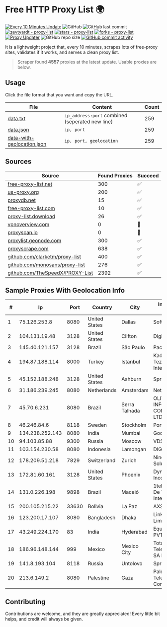 
# Free HTTP Proxy List 🌍

[![Every 10 Minutes Update](https://github.com/mertguvencli/http-proxy-list/actions/workflows/main.yml/badge.svg?branch=main)](https://github.com/mertguvencli/http-proxy-list/actions/workflows/main.yml)
![GitHub](https://img.shields.io/github/license/mertguvencli/http-proxy-list)
![GitHub last commit](https://img.shields.io/github/last-commit/mertguvencli/http-proxy-list)
[![zevtyardt - proxy-list](https://img.shields.io/static/v1?label=zevtyardt&message=proxy-list&color=blue&logo=github)](https://github.com/zevtyardt/proxy-list "Go to GitHub repo")
[![stars - proxy-list](https://img.shields.io/github/stars/zevtyardt/proxy-list?style=social)](https://github.com/zevtyardt/proxy-list)
[![forks - proxy-list](https://img.shields.io/github/forks/zevtyardt/proxy-list?style=social)](https://github.com/zevtyardt/proxy-list)
[![Proxy Updater](https://github.com/zevtyardt/proxy-list/workflows/Proxy%20Updater/badge.svg)](https://github.com/zevtyardt/proxy-list/actions?query=workflow:"Proxy+Updater")
![GitHub repo size](https://img.shields.io/github/repo-size/zevtyardt/proxy-list)
[![GitHub commit activity](https://img.shields.io/github/commit-activity/m/zevtyardt/proxy-list?logo=commits)](https://github.com/zevtyardt/proxy-list/commits/main)

It is a lightweight project that, every 10 minutes, scrapes lots of free-proxy sites, validates if it works, and serves a clean proxy list.

> Scraper found **4557** proxies at the latest update. Usable proxies are below.

## Usage

Click the file format that you want and copy the URL.

|File|Content|Count|
|----|-------|-----|
|[data.txt](https://raw.githubusercontent.com/mertguvencli/http-proxy-list/main/proxy-list/data.txt)|`ip_address:port` combined (seperated new line)|259|
|[data.json](https://raw.githubusercontent.com/mertguvencli/http-proxy-list/main/proxy-list/data.json)|`ip, port`|259|
|[data-with-geolocation.json](https://raw.githubusercontent.com/mertguvencli/http-proxy-list/main/proxy-list/data-with-geolocation.json)|`ip, port, geolocation`|259|

## Sources

|Source|Found Proxies|Succeed|
|------|-------------|-------|
|[free-proxy-list.net](https://free-proxy-list.net)|300|✅|
|[us-proxy.org](https://www.us-proxy.org)|200|✅|
|[proxydb.net](http://proxydb.net)|15|✅|
|[free-proxy-list.com](https://free-proxy-list.com/?page=&port=&type%5B%5D=http&type%5B%5D=https&up_time=0&search=Search)|10|✅|
|[proxy-list.download](https://www.proxy-list.download/HTTP)|26|✅|
|[vpnoverview.com](https://vpnoverview.com/privacy/anonymous-browsing/free-proxy-servers)|0|🚫|
|[proxyscan.io](https://www.proxyscan.io)|0|🚫|
|[proxylist.geonode.com](https://proxylist.geonode.com/api/proxy-list?limit=300&page=1&sort_by=lastChecked&sort_type=desc&protocols=http,https)|300|✅|
|[proxyscrape.com](https://api.proxyscrape.com/v2/?request=displayproxies&protocol=http&timeout=10000&country=all&ssl=all&anonymity=all)|638|✅|
|[github.com/clarketm/proxy-list](https://raw.githubusercontent.com/clarketm/proxy-list/master/proxy-list-raw.txt)|400|✅|
|[github.com/monosans/proxy-list](https://raw.githubusercontent.com/monosans/proxy-list/main/proxies/http.txt)|276|✅|
|[github.com/TheSpeedX/PROXY-List](https://raw.githubusercontent.com/TheSpeedX/PROXY-List/master/http.txt)|2392|✅|


## Sample Proxies With Geolocation Info

|#|Ip|Port|Country|City|Internet Service Provider|
|-|--|----|-------|----|-------------------------|
|1|75.126.253.8|8080|United States|Dallas|SoftLayer|
|2|104.131.19.48|3128|United States|Clifton|DigitalOcean, LLC|
|3|145.40.121.157|3128|Brazil|São Paulo|Packet Host, Inc.|
|4|194.87.188.114|8000|Turkey|Istanbul|Kadir Huseyin Tezcan Nosspeed Internet Teknolojileri|
|5|45.152.188.248|3128|United States|Ashburn|Sprint|
|6|31.186.239.245|8080|Netherlands|Amsterdam|NetSkope Inc|
|7|45.70.6.231|8080|Brazil|Serra Talhada|OLITECH INFORMÁTICA E COMUNICAÇÃO LTDA|
|8|46.246.84.6|8118|Sweden|Stockholm|Portlane Network|
|9|134.238.252.143|8080|India|Mumbai|Google LLC|
|10|94.103.85.88|9300|Russia|Moscow|VDSINA|
|11|103.154.230.58|8080|Indonesia|Lamongan|DIGITNET|
|12|178.209.51.218|7829|Switzerland|Zurich|Nine Internet Solutions AG|
|13|172.81.60.161|3128|United States|Phoenix|Dynu Systems Incorporated|
|14|131.0.226.198|9898|Brazil|Maceió|1telecom Servicos De Tecnologia EM Internet Ltda|
|15|200.105.215.22|33630|Bolivia|La Paz|AXS Bolivia S. A.|
|16|123.200.17.107|8080|Bangladesh|Dhaka|Link3 Technologies Limited|
|17|43.249.224.170|83|India|Hyderabad|Equinox Consulting PVT LTD|
|18|186.96.148.144|999|Mexico|Mexico City|Total Play Telecomunicaciones SA De CV|
|19|141.8.193.104|8118|Russia|Untolovo|Sprinthost P17|
|20|213.6.149.2|8080|Palestine|Gaza|Palestine Telecommunications Company|



## Contributing

Contributions are welcome, and they are greatly appreciated! Every
little bit helps, and credit will always be given.

